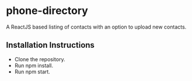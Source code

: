# phone-directory
A ReactJS based listing of contacts with an option to upload new contacts.

## Installation Instructions
* Clone the repository.
* Run npm install.
* Run npm start.